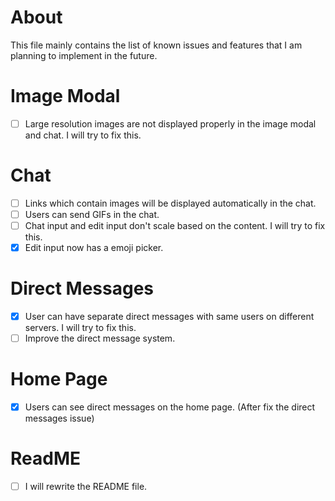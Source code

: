 # About

This file mainly contains the list of known issues and features that I am planning to implement in the future.

# Image Modal

- [ ] Large resolution images are not displayed properly in the image modal and chat. I will try to fix this.

# Chat

- [ ] Links which contain images will be displayed automatically in the chat.
- [ ] Users can send GIFs in the chat.
- [ ] Chat input and edit input don't scale based on the content. I will try to fix this.
- [x] Edit input now has a emoji picker.

# Direct Messages

- [x] User can have separate direct messages with same users on different servers. I will try to fix this.
- [ ] Improve the direct message system.

# Home Page

- [x] Users can see direct messages on the home page. (After fix the direct messages issue)

# ReadME

- [ ] I will rewrite the README file.
